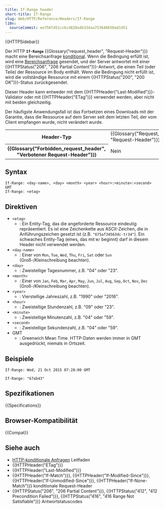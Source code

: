 ```yaml
---
title: If-Range header
short-title: If-Range
slug: Web/HTTP/Reference/Headers/If-Range
l10n:
  sourceCommit: ee756fd51ccbc4820a4b334aa753648650ad1d51
---
```


{{HTTPSidebar}}

Der HTTP **`If-Range`** {{Glossary("request_header", "Request-Header")}} macht eine Bereichsanfrage [konditional](/de/docs/Web/HTTP/Guides/Conditional_requests).
Wenn die Bedingung erfüllt ist, wird eine [Bereichsanfrage](/de/docs/Web/HTTP/Guides/Range_requests) gesendet, und der Server antwortet mit einer {{HTTPStatus("206", "206 Partial Content")}}-Antwort, die einen Teil (oder Teile) der Ressource im Body enthält.
Wenn die Bedingung nicht erfüllt ist, wird die vollständige Ressource mit einem {{HTTPStatus("200", "200 OK")}}-Status zurückgesendet.

Dieser Header kann entweder mit dem {{HTTPHeader("Last-Modified")}}-Validator oder mit {{HTTPHeader("ETag")}} verwendet werden, aber nicht mit beiden gleichzeitig.

Der häufigste Anwendungsfall ist das Fortsetzen eines Downloads mit der Garantie, dass die Ressource auf dem Server seit dem letzten Teil, der vom Client empfangen wurde, nicht verändert wurde.

<table class="properties">
  <tbody>
    <tr>
      <th scope="row">Header-Typ</th>
      <td>{{Glossary("Request_header", "Request-Header")}}</td>
    </tr>
    <tr>
      <th scope="row">{{Glossary("Forbidden_request_header", "Verbotener Request-Header")}}</th>
      <td>Nein</td>
    </tr>
  </tbody>
</table>

## Syntax

```http
If-Range: <day-name>, <day> <month> <year> <hour>:<minute>:<second> GMT
If-Range: <etag>
```

## Direktiven

- `<etag>`
  - : Ein Entity-Tag, das die angeforderte Ressource eindeutig repräsentiert. Es ist eine Zeichenkette aus ASCII-Zeichen, die in Anführungszeichen gesetzt ist (z.B. `"675af34563dc-tr34"`). Ein schwaches Entity-Tag (eines, das mit `W/` beginnt) darf in diesem Header nicht verwendet werden.
- `<day-name>`
  - : Einer von `Mon`, `Tue`, `Wed`, `Thu`, `Fri`, `Sat` oder `Sun` (Groß-/Kleinschreibung beachten).
- `<day>`
  - : Zweistellige Tagesnummer, z.B. "04" oder "23".
- `<month>`
  - : Einer von `Jan`, `Feb`, `Mar`, `Apr`, `May`, `Jun`, `Jul`, `Aug`, `Sep`, `Oct`, `Nov`, `Dec` (Groß-/Kleinschreibung beachten).
- `<year>`
  - : Vierstellige Jahreszahl, z.B. "1990" oder "2016".
- `<hour>`
  - : Zweistellige Stundenzahl, z.B. "09" oder "23".
- `<minute>`
  - : Zweistellige Minutenzahl, z.B. "04" oder "59".
- `<second>`
  - : Zweistellige Sekundenzahl, z.B. "04" oder "59".
- GMT
  - : Greenwich Mean Time. HTTP-Daten werden immer in GMT ausgedrückt, niemals in Ortszeit.

## Beispiele

```http
If-Range: Wed, 21 Oct 2015 07:28:00 GMT

If-Range: "67ab43"
```

## Spezifikationen

{{Specifications}}

## Browser-Kompatibilität

{{Compat}}

## Siehe auch

- [HTTP-konditionale Anfragen](/de/docs/Web/HTTP/Guides/Conditional_requests) Leitfaden
- {{HTTPHeader("ETag")}}
- {{HTTPHeader("Last-Modified")}}
- {{HTTPHeader("If-Match")}}, {{HTTPHeader("If-Modified-Since")}}, {{HTTPHeader("If-Unmodified-Since")}}, {{HTTPHeader("If-None-Match")}} konditionale Request-Header
- {{HTTPStatus("206", "206 Partial Content")}}, {{HTTPStatus("412", "412 Precondition Failed")}}, {{HTTPStatus("416", "416 Range Not Satisfiable")}} Antwortstatuscodes
